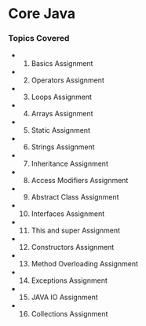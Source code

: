 # Core Java     

### Topics Covered
- 01. Basics Assignment
- 02. Operators Assignment
- 03. Loops Assignment
- 04. Arrays Assignment
- 05. Static Assignment
- 06. Strings Assignment
- 07. Inheritance Assignment
- 08. Access Modifiers Assignment
- 09. Abstract Class Assignment
- 10. Interfaces Assignment
- 11. This and super Assignment
- 12. Constructors Assignment
- 13. Method Overloading Assignment
- 14. Exceptions Assignment
- 15. JAVA IO Assignment
- 16. Collections Assignment